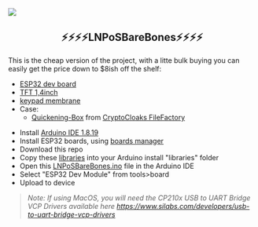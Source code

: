 <img src="../images/cheap.png?raw=true">

<h2 align="center">
⚡⚡⚡⚡LNPoSBareBones⚡⚡⚡⚡
</h2>

This is the cheap version of the project, with a litte bulk buying you can easily get the price down to $8ish off the shelf:

- <a href="https://www.aliexpress.com/item/1005002363389886.html">ESP32 dev board</a>
- <a href="https://www.aliexpress.com/item/1005003505032992.html">TFT 1,4inch</a>
- <a href="https://www.aliexpress.com/item/32993999306.html">keypad membrane</a>
- Case:
  - <a href="https://www.cryptocloaks.com/download/9142/">Quickening-Box</a> from <a href="https://www.cryptocloaks.com/file-factory/">CryptoCloaks FileFactory</a>

* Install <a href="https://www.arduino.cc/en/software">Arduino IDE 1.8.19</a>
* Install ESP32 boards, using <a href="https://docs.espressif.com/projects/arduino-esp32/en/latest/installing.html#installing-using-boards-manager">boards manager</a>
* Download this repo
* Copy these <a href="libraries">libraries</a> into your Arduino install "libraries" folder
* Open this <a href="LNPoSBareBones.ino">LNPoSBareBones.ino</a> file in the Arduino IDE
* Select "ESP32 Dev Module" from tools>board
* Upload to device

> _Note: If using MacOS, you will need the CP210x USB to UART Bridge VCP Drivers available here https://www.silabs.com/developers/usb-to-uart-bridge-vcp-drivers_
